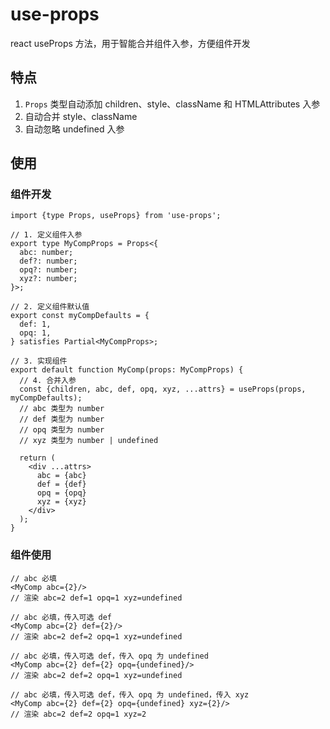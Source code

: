 # use-props
react useProps 方法，用于智能合并组件入参，方便组件开发


## 特点
1. `Props` 类型自动添加 children、style、className 和 HTMLAttributes 入参
2. 自动合并 style、className
3. 自动忽略 undefined 入参


## 使用
### 组件开发
```tsx
import {type Props, useProps} from 'use-props';

// 1. 定义组件入参
export type MyCompProps = Props<{
  abc: number;
  def?: number;
  opq?: number;
  xyz?: number;
}>;

// 2. 定义组件默认值
export const myCompDefaults = {
  def: 1,
  opq: 1,
} satisfies Partial<MyCompProps>;

// 3. 实现组件
export default function MyComp(props: MyCompProps) {
  // 4. 合并入参
  const {children, abc, def, opq, xyz, ...attrs} = useProps(props, myCompDefaults);
  // abc 类型为 number
  // def 类型为 number
  // opq 类型为 number
  // xyz 类型为 number | undefined

  return (
    <div ...attrs>
      abc = {abc}
      def = {def}
      opq = {opq}
      xyz = {xyz}
    </div>
  );
}
```

### 组件使用
```tsx
// abc 必填
<MyComp abc={2}/>
// 渲染 abc=2 def=1 opq=1 xyz=undefined

// abc 必填，传入可选 def
<MyComp abc={2} def={2}/>
// 渲染 abc=2 def=2 opq=1 xyz=undefined

// abc 必填，传入可选 def，传入 opq 为 undefined
<MyComp abc={2} def={2} opq={undefined}/>
// 渲染 abc=2 def=2 opq=1 xyz=undefined

// abc 必填，传入可选 def，传入 opq 为 undefined，传入 xyz
<MyComp abc={2} def={2} opq={undefined} xyz={2}/>
// 渲染 abc=2 def=2 opq=1 xyz=2
```
